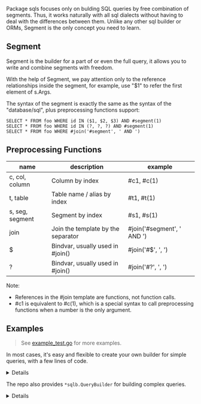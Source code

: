 Package sqls focuses only on bulding SQL queries by free combination
of segments. Thus, it works naturally with all sql dialects without
having to deal with the differences between them. Unlike any other
sql builder or ORMs, Segment is the only concept you need to learn.

## Segment

Segment is the builder for a part of or even the full query, it allows you
to write and combine segments with freedom.

With the help of Segment, we pay attention only to the reference relationships
inside the segment, for example, use "$1" to refer the first element of s.Args.

The syntax of the segment is exactly the same as the syntax of the "database/sql",
plus preprocessing functions support:

	SELECT * FROM foo WHERE id IN ($1, $2, $3) AND #segment(1)
	SELECT * FROM foo WHERE id IN (?, ?, ?) AND #segment(1)
	SELECT * FROM foo WHERE #join('#segment', ' AND ')

## Preprocessing Functions

| name            | description                        | example                    |
| --------------- | ---------------------------------- | -------------------------- |
| c, col, column  | Column by index                    | #c1, #c(1)                 |
| t, table        | Table name / alias by index        | #t1, #t(1)                 |
| s, seg, segment | Segment by index                   | #s1, #s(1)                 |
| join            | Join the template by the separator | #join('#segment', ' AND ') |
| $               | Bindvar, usually used in #join()   | #join('#$', ', ')          |
| ?               | Bindvar, usually used in #join()   | #join('#?', ', ')          |

Note:
  - References in the #join template are functions, not function calls.
  - #c1 is equivalent to #c(1), which is a special syntax to call preprocessing functions when a number is the only argument.

## Examples

> See [example_test.go](./example_test.go) for more examples.

In most cases, it's easy and flexible to create your own builder  for simple queries, with a few lines of code.

<details>

```go
func Example_update() {
	update := &sqls.Segment{
		Prefix: "",
		Raw:    "UPDATE #t1 SET #join('#c=#$', ', ')",
	}
	where := &sqls.Segment{
		Prefix: "WHERE",
		Raw:    "#join('#segment', ' AND ')",
	}
	// consider wrapping it with your own builder 
	// to provide a more friendly APIs
	builder := &sqls.Segment{
		Raw: "#join('#segment', ' ')",
		Segments: []*sqls.Segment{
			update,
			where,
		},
	}

	var users sqls.Table = "users"
	update.WithTables(users)
	update.WithColumns(users.Expressions("name", "email")...)
	update.WithArgs("jebbs", "qjebbs@gmail.com")
	// append as many conditions as you want
	where.AppendSegments(&sqls.Segment{
		Raw:     "#c1=$1",
		Columns: users.Expressions("id"),
		Args:    []any{1},
	})

	bulit, args, err := builder.Build()
	if err != nil {
		panic(err)
	}
	fmt.Println(bulit)
	fmt.Println(args)
	// Output:
	// UPDATE users SET name=$1, email=$2 WHERE id=$3
	// [jebbs qjebbs@gmail.com 1]
}
```
</details>

The repo also provides `*sqlb.QueryBuilder` for building complex queries.

<details>

```go
func ExampleQueryBuilder_Build() {
	var (
		foo = sqlb.NewTable("foo", "f")
		bar = sqlb.NewTable("bar", "b")
	)
	b := sqlb.NewQueryBuilder(nil).
		Select(foo.Columns("*")).
		From(foo).
		InnerJoin(bar, &sqls.Segment{
			Raw: "#c1=#c2",
			Columns: []*sqls.TableColumn{
				bar.Column("foo_id"),
				foo.Column("id"),
			},
		}).
		Where(&sqls.Segment{
			Raw:     "(#c1=$1 OR #c2=$1)",
			Columns: foo.Columns("a", "b"),
			Args:    []any{1},
		}).
		Where2(bar.Column("c"), "=", 2)

	query, args, err := b.BindVar(syntax.Dollar).Build()
	if err != nil {
		panic(err)
	}
	fmt.Println(query)
	fmt.Println(args)
	query, args, err = b.BindVar(syntax.Question).Build()
	if err != nil {
		panic(err)
	}
	fmt.Println(query)
	fmt.Println(args)
	// Output:
	// SELECT f.* FROM foo AS f INNER JOIN bar AS b ON b.foo_id=f.id WHERE (f.a=$1 OR f.b=$1) AND b.c=$2
	// [1 2]
	// SELECT f.* FROM foo AS f INNER JOIN bar AS b ON b.foo_id=f.id WHERE (f.a=? OR f.b=?) AND b.c=?
	// [1 1 2]
}
```
</details>